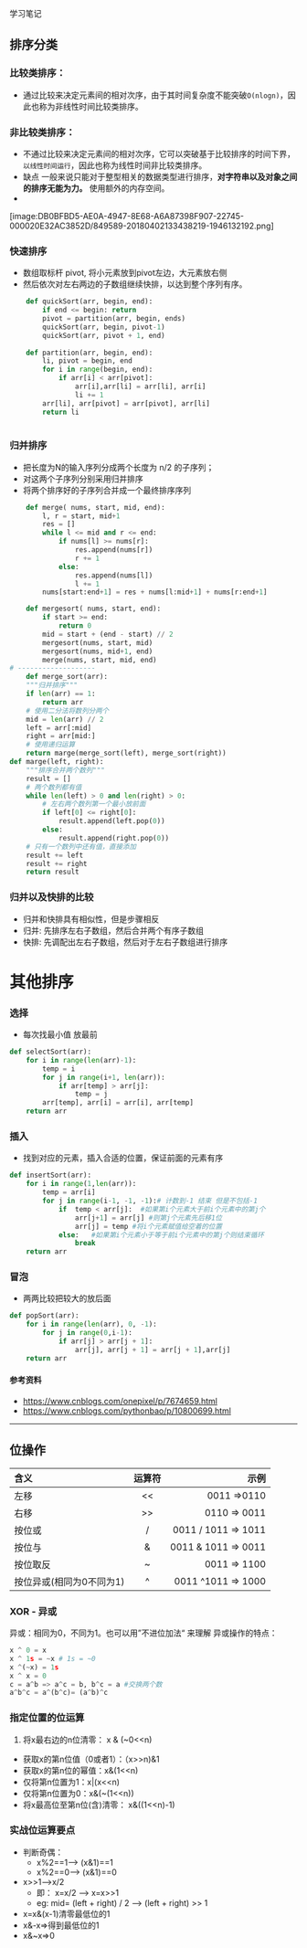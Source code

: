 学习笔记
## 排序分类
### 比较类排序：
- 通过比较来决定元素间的相对次序，由于其时间复杂度不能突破`O(nlogn)`，因此也称为非线性时间比较类排序。

### 非比较类排序：
- 不通过比较来决定元素间的相对次序，它可以突破基于比较排序的时间下界，`以线性时间运行`，因此也称为线性时间非比较类排序。
- 缺点 一般来说只能对于整型相关的数据类型进行排序，**对字符串以及对象之间的排序无能为力。** 使用额外的内存空间。
- 
[image:DB0BFBD5-AE0A-4947-8E68-A6A87398F907-22745-000020E32AC3852D/849589-20180402133438219-1946132192.png]
### 快速排序
- 数组取标杆 pivot, 将小元素放到pivot左边，大元素放右侧
- 然后依次对左右两边的子数组继续快排，以达到整个序列有序。

```python
    def quickSort(arr, begin, end):
        if end <= begin: return
        pivot = partition(arr, begin, ends)
        quickSort(arr, begin, pivot-1)
        quickSort(arr, pivot + 1, end)
    
    def partition(arr, begin, end):
        li, pivot = begin, end
        for i in range(begin, end):
            if arr[i] < arr[pivot]:
                arr[i],arr[li] = arr[li], arr[i]
                li += 1
        arr[li], arr[pivot] = arr[pivot], arr[li]
        return li
              
```
### 归并排序
- 把长度为N的输入序列分成两个长度为 n/2 的子序列；
- 对这两个子序列分别采用归并排序
- 将两个排序好的子序列合并成一个最终排序序列

```python
    def merge( nums, start, mid, end):
        l, r = start, mid+1
        res = []
        while l <= mid and r <= end:
            if nums[l] >= nums[r]:
                res.append(nums[r])
                r += 1
            else:
                res.append(nums[l])
                l += 1
        nums[start:end+1] = res + nums[l:mid+1] + nums[r:end+1]

    def mergesort( nums, start, end):
        if start >= end:
            return 0
        mid = start + (end - start) // 2
        mergesort(nums, start, mid)
        mergesort(nums, mid+1, end)
        merge(nums, start, mid, end)
# -------------------
    def merge_sort(arr):
    """归并排序"""
    if len(arr) == 1:
        return arr
    # 使用二分法将数列分两个
    mid = len(arr) // 2
    left = arr[:mid]
    right = arr[mid:]
    # 使用递归运算
    return marge(merge_sort(left), merge_sort(right))
def marge(left, right):
    """排序合并两个数列"""
    result = []
    # 两个数列都有值
    while len(left) > 0 and len(right) > 0:
        # 左右两个数列第一个最小放前面
        if left[0] <= right[0]:
            result.append(left.pop(0))
        else:
            result.append(right.pop(0))
    # 只有一个数列中还有值，直接添加
    result += left
    result += right
    return result
```
### 归并以及快排的比较
- 归并和快排具有相似性，但是步骤相反
- 归并: 先排序左右子数组，然后合并两个有序子数组
- 快排: 先调配出左右子数组，然后对于左右子数组进行排序

#  其他排序
### 选择
- 每次找最小值 放最前
```python
def selectSort(arr):
    for i in range(len(arr)-1):
        temp = i
        for j in range(i+1, len(arr)):
            if arr[temp] > arr[j]:
                temp = j
        arr[temp], arr[i] = arr[i], arr[temp]
    return arr
```

### 插入
- 找到对应的元素，插入合适的位置，保证前面的元素有序
```python
def insertSort(arr):
    for i in range(1,len(arr)):
        temp = arr[i]
        for j in range(i-1, -1, -1):# 计数到-1 结束 但是不包括-1
            if  temp < arr[j]:  #如果第i个元素大于前i个元素中的第j个
                arr[j+1] = arr[j] #则第j个元素先后移1位
                arr[j] = temp #将i个元素赋值给空着的位置
            else:   #如果第i个元素小于等于前i个元素中的第j个则结束循环
                break
    return arr
```

### 冒泡
- 两两比较把较大的放后面
```python
def popSort(arr):
    for i in range(len(arr), 0, -1):
        for j in range(0,i-1):
            if arr[j] > arr[j + 1]:
                arr[j], arr[j + 1] = arr[j + 1],arr[j]
    return arr
```


#### 参考资料
- https://www.cnblogs.com/onepixel/p/7674659.html
- https://www.cnblogs.com/pythonbao/p/10800699.html


----------------------------
## 位操作
| 含义       | 运算符 | 示例 |
| :--------- | :--: | -----------: |
| 左移|  << |     0011 =>0110 |
| 右移   | >>  | 0110 => 0011|
|按位或 |/ | 0011 / 1011 => 1011 | 
|按位与 |& | 0011 & 1011 => 0011 | 
|按位取反 |~ | 0011 => 1100 | 
|按位异或(相同为0不同为1) |^ | 0011 ^1011 => 1000 | 

###  XOR - 异或
异或：相同为0，不同为1。也可以用”不进位加法“ 来理解
异或操作的特点：
```python
x ^ 0 = x
x ^ 1s = ~x # 1s = ~0
x ^(~x) = 1s
x ^ x = 0
c = a^b => a^c = b, b^c = a #交换两个数
a^b^c = a^(b^c)= (a^b)^c

```
### 指定位置的位运算
1. 将x最右边的n位清零： x & (~0<<n)
- 获取x的第n位值（0或者1）：（x>>n)&1
- 获取x的第n位的幂值：x&(1<<n)
- 仅将第n位置为1：x|(x<<n)
- 仅将第n位置为0：x&(~(1<<n))
- 将x最高位至第n位(含)清零： x&((1<<n)-1)

### 实战位运算要点
- 判断奇偶：
   - x%2==1--> (x&1)==1
   - x%2==0--> (x&1)==0
- x>>1-->x/2
   - 即： x=x/2 --> x=x>>1  
   - eg: mid= (left + right) / 2 --> (left + right) >> 1
- x=x&(x-1)清零最低位的1
- x&-x=>得到最低位的1
- x&~x=>0


